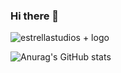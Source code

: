 ### Hi there 👋

![estrellastudios + logo](https://github.com/BlommamPro/BlommamPro/assets/55925490/1081fdd4-97e6-463d-93ed-e52ab12a2b47)


![Anurag's GitHub stats](https://github-readme-stats.vercel.app/api?username=blommampro&show_icons=true&theme=radical)



<!--
**BlommamPro/BlommamPro** is a ✨ _special_ ✨ repository because its `README.md` (this file) appears on your GitHub profile.

Here are some ideas to get you started:

- 🔭 I’m currently working on ...
- 🌱 I’m currently learning ...
- 👯 I’m looking to collaborate on ...
- 🤔 I’m looking for help with ...
- 💬 Ask me about ...
- 📫 How to reach me: ...
- 😄 Pronouns: ...
- ⚡ Fun fact: ...
-->
